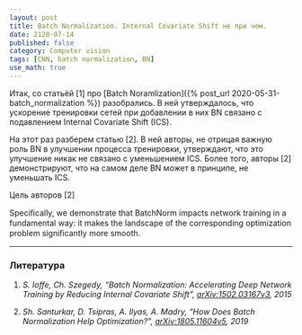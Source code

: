 ```yaml
---
layout: post
title: Batch Normalization. Internal Covariate Shift не при чем.
date: 2120-07-14
published: false
category: Computer vision
tags: [CNN, batch normalization, BN]
use_math: true
---
```


Итак, со статьёй [1] про [Batch Noramlization]({% post_url 2020-05-31-batch_normalization %}) разобрались. В ней утверждалось, что ускорение
тренировки сетей при добавлении в них BN связано с подавлением Internal Covariate Shift (ICS).

На этот раз разберем статью [2]. В ней авторы, не отрицая важную роль BN в улучшении процесса тренировки, утверждают, что это улучшение никак не
связано с уменьшением ICS. Более того, авторы [2] демонстрируют, что на самом деле BN может в принципе, не уменьшать ICS.

Цель авторов [2] 


<!--more-->

Speciﬁcally, we demonstrate that BatchNorm impacts network training in a fundamental way: it makes the landscape of the corresponding optimization problem signiﬁcantly more smooth.

---

### Литература

1. *S. Ioffe, Ch. Szegedy, “Batch Normalization: Accelerating Deep Network Training by Reducing Internal Covariate Shift”,
[arXiv:1502.03167v3](https://arxiv.org/abs/1502.03167), 2015*

2. *Sh. Santurkar, D. Tsipras, A. Ilyas, A. Madry, “How Does Batch Normalization Help Optimization?”,
[arXiv:1805.11604v5](https://arxiv.org/abs/1805.11604), 2019*

